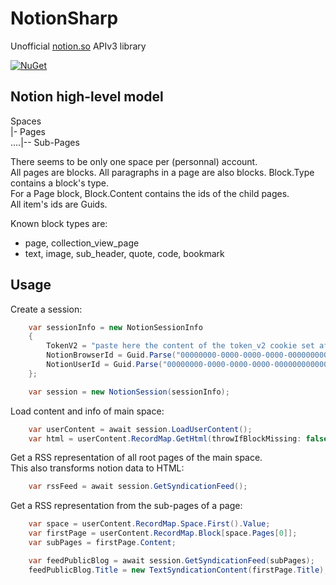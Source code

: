 # NotionSharp
Unofficial [notion.so](https://notion.so) APIv3 library

[![NuGet][nuget-img]][nuget-link]

[nuget-link]: https://www.nuget.org/packages/Softlion.NotionSharp/
[nuget-img]: https://img.shields.io/nuget/v/Softlion.NotionSharp

## Notion high-level model

Spaces  
|- Pages  
....|-- Sub-Pages

There seems to be only one space per (personnal) account.  
All pages are blocks. All paragraphs in a page are also blocks. Block.Type contains a block's type.  
For a Page block, Block.Content contains the ids of the child pages.  
All item's ids are Guids.

Known block types are:
- page, collection_view_page
- text, image, sub_header, quote, code, bookmark

## Usage

Create a session:

```csharp
    var sessionInfo = new NotionSessionInfo 
    {
        TokenV2 = "paste here the content of the token_v2 cookie set after you logged in notion.so",
        NotionBrowserId = Guid.Parse("00000000-0000-0000-0000-000000000000"), //paste the content of the notion_browser_id cookie
        NotionUserId = Guid.Parse("00000000-0000-0000-0000-000000000000") //paste the content of the notion_user_id cookie
    };

    var session = new NotionSession(sessionInfo);
```

Load content and info of main space:

```csharp
    var userContent = await session.LoadUserContent();
    var html = userContent.RecordMap.GetHtml(throwIfBlockMissing: false);
```
    
Get a RSS representation of all root pages of the main space.  
This also transforms notion data to HTML:

```csharp
    var rssFeed = await session.GetSyndicationFeed();
```
    
    
Get a RSS representation from the sub-pages of a page:

```csharp
    var space = userContent.RecordMap.Space.First().Value;
    var firstPage = userContent.RecordMap.Block[space.Pages[0]];
    var subPages = firstPage.Content;

    var feedPublicBlog = await session.GetSyndicationFeed(subPages);
    feedPublicBlog.Title = new TextSyndicationContent(firstPage.Title);
```
